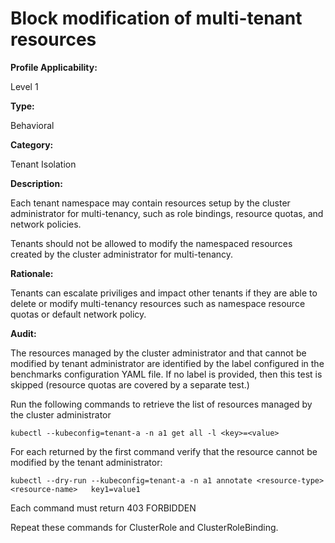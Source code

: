 # Block modification of multi-tenant resources

**Profile Applicability:**

Level 1

**Type:**

Behavioral

**Category:**

Tenant Isolation

**Description:**

Each tenant namespace may contain resources setup by the cluster administrator for multi-tenancy, such as role bindings, resource quotas, and network policies.

Tenants should not be allowed to modify the namespaced resources created by the cluster administrator for multi-tenancy.


**Rationale:**

Tenants can escalate priviliges and impact other tenants if they are able to delete or modify multi-tenancy resources such as namespace resource quotas or default network policy.

**Audit:**

The resources managed by the cluster administrator and that cannot be modified by tenant administrator are identified by the label configured in the benchmarks configuration YAML file. If no label is provided, then this test is skipped (resource quotas are covered by a separate test.)
	
Run the following commands to retrieve the list of resources managed by the cluster administrator

  	kubectl --kubeconfig=tenant-a -n a1 get all -l <key>=<value>

For each returned by the first command verify that the resource cannot be modified by the tenant administrator:
	
	kubectl --dry-run --kubeconfig=tenant-a -n a1 annotate <resource-type> <resource-name>   key1=value1 

Each command must return 403 FORBIDDEN

Repeat these commands for ClusterRole and ClusterRoleBinding.
